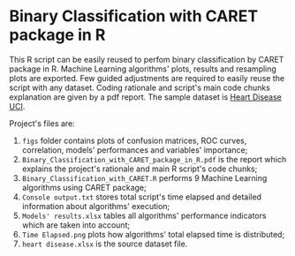 # Binary Classification with CARET package in R
This R script can be easily reused to perfom binary classification by CARET package in R. Machine Learning algorithms' plots, results and resampling plots are exported.
Few guided adjustments are required to easily reuse the script with any dataset. Coding rationale and script's main code chunks explanation are given by a pdf report.
The sample dataset is [Heart Disease UCI](https://www.kaggle.com/ronitf/heart-disease-uci).

Project's files are:
1. `figs` folder contains plots of confusion matrices, ROC curves, correlation, models' performances and variables' importance;
2. `Binary_Classification_with_CARET_package_in_R.pdf` is the report which explains the project's rationale and main R script's code chunks;
3. `Binary_Classification_with_CARET.R` performs 9 Machine Learning algorithms using CARET package;
4. `Console output.txt` stores total script's time elapsed and detailed information about algorithms' execution;
5. `Models' results.xlsx` tables all algorithms' performance indicators which are taken into account;
6. `Time Elapsed.png` plots how algorithms' total elapsed time is distributed;
7. `heart disease.xlsx` is the source dataset file.
